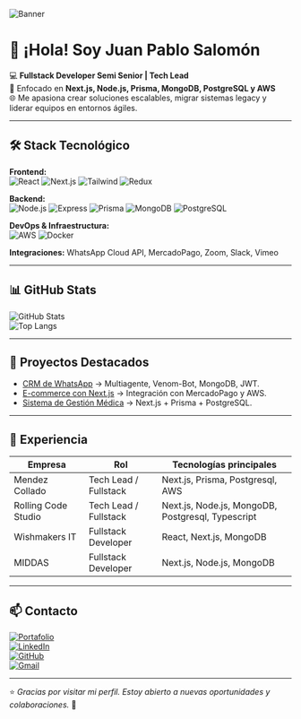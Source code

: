 <!-- Banner -->
![Banner](https://media.licdn.com/dms/image/v2/D4D16AQEAlka_2ay1ig/profile-displaybackgroundimage-shrink_350_1400/B4DZkz9KHBJQAc-/0/1757513296277?e=1760572800&v=beta&t=JPEAUVESli0vogWH8xAvJArhDsPiOz0FK7rSU5k1vSc)

# 👋 ¡Hola! Soy Juan Pablo Salomón  

💻 **Fullstack Developer Semi Senior | Tech Lead**  
🚀 Enfocado en **Next.js, Node.js, Prisma, MongoDB, PostgreSQL y AWS**  
🌐 Me apasiona crear soluciones escalables, migrar sistemas legacy y liderar equipos en entornos ágiles.  

---

## 🛠️ Stack Tecnológico

**Frontend:**  
![React](https://img.shields.io/badge/-React-61DAFB?logo=react&logoColor=000) 
![Next.js](https://img.shields.io/badge/-Next.js-000000?logo=nextdotjs) 
![Tailwind](https://img.shields.io/badge/-Tailwind-38B2AC?logo=tailwindcss&logoColor=fff) 
![Redux](https://img.shields.io/badge/-Redux-764ABC?logo=redux&logoColor=fff)  

**Backend:**  
![Node.js](https://img.shields.io/badge/-Node.js-339933?logo=node.js&logoColor=fff) 
![Express](https://img.shields.io/badge/-Express-000000?logo=express) 
![Prisma](https://img.shields.io/badge/-Prisma-2D3748?logo=prisma) 
![MongoDB](https://img.shields.io/badge/-MongoDB-47A248?logo=mongodb&logoColor=fff) 
![PostgreSQL](https://img.shields.io/badge/-PostgreSQL-336791?logo=postgresql&logoColor=fff)  

**DevOps & Infraestructura:**  
![AWS](https://img.shields.io/badge/-AWS-232F3E?logo=amazon-aws) 
![Docker](https://img.shields.io/badge/-Docker-2496ED?logo=docker&logoColor=fff)  

**Integraciones:** WhatsApp Cloud API, MercadoPago, Zoom, Slack, Vimeo  

---

## 📊 GitHub Stats  

![GitHub Stats](https://github-readme-stats.vercel.app/api?username=pablopaul01&show_icons=true&theme=radical)  
![Top Langs](https://github-readme-stats.vercel.app/api/top-langs/?username=pablopaul01&layout=compact&theme=radical)  

---

## 🚀 Proyectos Destacados

- [CRM de WhatsApp](https://github.com/pablopaul01/whatsapp-crm) → Multiagente, Venom-Bot, MongoDB, JWT.  
- [E-commerce con Next.js](https://github.com/pablopaul01/ecommerce-next) → Integración con MercadoPago y AWS.  
- [Sistema de Gestión Médica](https://github.com/pablopaul01/gestion-medica) → Next.js + Prisma + PostgreSQL.  

---

## 💼 Experiencia

| Empresa            | Rol                     | Tecnologías principales |
|--------------------|-------------------------|--------------------------|
| Mendez Collado     | Tech Lead / Fullstack   | Next.js, Prisma, Postgresql, AWS     |
| Rolling Code Studio| Tech Lead / Fullstack   | Next.js, Node.js, MongoDB, Postgresql, Typescript|
| Wishmakers IT      | Fullstack Developer     | React, Next.js, MongoDB  |
| MIDDAS             | Fullstack Developer     | Next.js, Node.js, MongoDB|

---

## 📫 Contacto  

[![Portafolio](https://img.shields.io/badge/🌐%20Portafolio-jpsalomon.com.ar-blue)](https://jpsalomon.com.ar)  
[![LinkedIn](https://img.shields.io/badge/-LinkedIn-0A66C2?logo=linkedin&logoColor=white)](https://www.linkedin.com/in/juanpablosalomon/)  
[![GitHub](https://img.shields.io/badge/-GitHub-181717?logo=github&logoColor=white)](https://github.com/pablopaul01)  
[![Gmail](https://img.shields.io/badge/-Email-D14836?logo=gmail&logoColor=white)](mailto:juanpablosalomon@gmail.com)  

---

⭐ *Gracias por visitar mi perfil. Estoy abierto a nuevas oportunidades y colaboraciones.* 🚀
